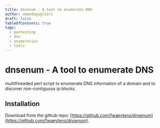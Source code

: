 ```yaml
---
title: dnsenum - A tool to enumerate DNS
author: amandaguglieri
draft: false
TableOfContents: true
tags:
  - pentesting
  - dns
  - enumeration
  - tools
---
```


# dnsenum - A tool to enumerate DNS

multithreaded perl script to enumerate DNS information of a domain and to discover non-contiguous ip blocks.

## Installation

Download from the github repo: [https://github.com/fwaeytens/dnsenum](https://github.com/fwaeytens/dnsenum).

